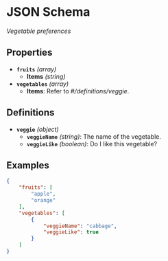 # JSON Schema

*Vegetable preferences*

## Properties

- **`fruits`** *(array)*
  - **Items** *(string)*
- **`vegetables`** *(array)*
  - **Items**: Refer to *#/definitions/veggie*.
## Definitions

- **`veggie`** *(object)*
  - **`veggieName`** *(string)*: The name of the vegetable.
  - **`veggieLike`** *(boolean)*: Do I like this vegetable?
## Examples

  ```json
  {
      "fruits": [
          "apple",
          "orange"
      ],
      "vegetables": [
          {
              "veggieName": "cabbage",
              "veggieLike": true
          }
      ]
  }
  ```

